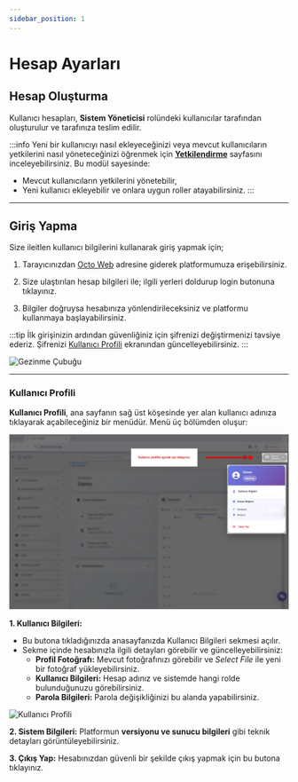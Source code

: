 ```yaml
---
sidebar_position: 1
---
```

# Hesap Ayarları

## Hesap Oluşturma

Kullanıcı hesapları, **Sistem Yöneticisi** rolündeki kullanıcılar tarafından oluşturulur ve tarafınıza teslim edilir.

:::info
Yeni bir kullanıcıyı nasıl ekleyeceğinizi veya mevcut kullanıcıların yetkilerini nasıl yöneteceğinizi öğrenmek için **[Yetkilendirme](/docs/octo-web/Yetkilendirme/index.md)** sayfasını inceleyebilirsiniz. Bu modül sayesinde:

- Mevcut kullanıcıların yetkilerini yönetebilir,
- Yeni kullanıcı ekleyebilir ve onlara uygun roller atayabilirsiniz.
:::

--- 

## Giriş Yapma

Size ileitlen kullanıcı bilgilerini kullanarak giriş yapmak için;

1. Tarayıcınızdan [Octo Web](https://demo.renium.app) adresine giderek platformumuza erişebilirsiniz.

2. Size ulaştırılan hesap bilgileri ile; ilgili yerleri doldurup login butonuna tıklayınız. 

3. Bilgiler doğruysa hesabınıza yönlendirileceksiniz ve platformu kullanmaya başlayabilirsiniz.

:::tip
İlk girişinizin ardından güvenliğiniz için şifrenizi değiştirmenizi tavsiye ederiz. Şifrenizi [Kullanıcı Profili](/docs/octo-web/Başlarken/genel_kullanım.md#kullanıcı-profili) ekranından güncelleyebilirsiniz.
:::

![Gezinme Çubuğu](./assets/login.png)

---

### Kullanıcı Profili

**Kullanıcı Profili**, ana sayfanın sağ üst köşesinde yer alan kullanıcı adınıza tıklayarak açabileceğiniz bir menüdür. Menü üç bölümden oluşur:

![Kullanıcı Profili](./assets/kullanıcı_profili.webp)

**1. Kullanıcı Bilgileri:**
- Bu butona tıkladığınızda anasayfanızda Kullanıcı Bilgileri sekmesi açılır.
- Sekme içinde hesabınızla ilgili detayları görebilir ve güncelleyebilirsiniz:
  - **Profil Fotoğrafı:** Mevcut fotoğrafınızı görebilir ve _Select File_ ile yeni bir fotoğraf yükleyebilirsiniz.
  - **Kullanıcı Bilgileri:** Hesap adınız ve sistemde hangi rolde bulunduğunuzu görebilirsiniz.
  - **Parola Bilgileri:** Parola değişikliğinizi bu alanda yapabilirsiniz.

![Kullanıcı Profili](./assets/hesapbilgileri.png)

**2. Sistem Bilgileri:** Platformun **versiyonu ve sunucu bilgileri** gibi teknik detayları görüntüleyebilirsiniz.

**3. Çıkış Yap:** Hesabınızdan güvenli bir şekilde çıkış yapmak için bu butona tıklayınız.



